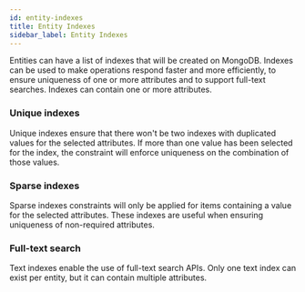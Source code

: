 ```yaml
---
id: entity-indexes
title: Entity Indexes
sidebar_label: Entity Indexes
---
```


Entities can have a list of indexes that will be created on MongoDB.
Indexes can be used to make operations respond faster and more efficiently,
to ensure uniqueness of one or more attributes and to support full-text searches.
Indexes can contain one or more attributes.

### Unique indexes

Unique indexes ensure that there won't be two indexes with duplicated values for the selected attributes.
If more than one value has been selected for the index, the constraint will enforce uniqueness on the combination of
those values.

### Sparse indexes

Sparse indexes constraints will only be applied for items containing a value for the selected attributes.
These indexes are useful when ensuring uniqueness of non-required attributes.

### Full-text search

Text indexes enable the use of full-text search APIs. Only one text index can exist per entity, but it can contain
multiple attributes.
